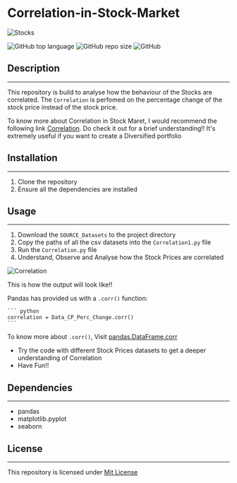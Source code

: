 # Correlation-in-Stock-Market

![Stocks](https://www.ruleoneinvesting.com/wp-content/uploads/2014/11/stock-market-trends-what-causes-stock-prices-to-change.jpg "Stocks ↑")


![GitHub top language](https://img.shields.io/github/languages/top/Sumanmhalsank02/Correlation-in-Stock-Market?color=orange&style=plastic)
![GitHub repo size](https://img.shields.io/github/repo-size/Sumanmhalsank02/Correlation-in-Stock-Market?style=plastic)
![GitHub](https://img.shields.io/github/license/Sumanmhalsank02/Correlation-in-Stock-Market?style=plastic)


## Description
---

This repository is build to analyse how the behaviour of the Stocks are correlated. The `Correlation` is perfomed on the percentage change of the stock price instead of the stock price. 

To know more about Correlation in Stock Maret, I would recommend the following link [Correlation](https://www.investopedia.com/terms/c/correlation.asp "Investopedia.com"). Do check it out for a brief understanding!!
It's extremely useful if you want to create a Diversified portfolio


## Installation
---

1. Clone the repository
2. Ensure all the dependencies are installed


## Usage
---

1. Download the `SOURCE_Datasets` to the project directory
2. Copy the paths of all the csv datasets into the `Correlation1.py` file
3. Run the `Correlation.py` file 
4. Understand, Observe and Analyse how the Stock Prices are correlated


![Correlation](https://drive.google.com/uc?export=view&id=1lQTFD56V8elYneUavPp6LGgdT2xMIWuG "Correlation")

This is how the output will look like!!



Pandas has provided us with a `.corr()` function:

    ``` python
    correlation = Data_CP_Perc_Change.corr()
    ```
    
To know more about `.corr()`, Visit [pandas.DataFrame.corr](https://pandas.pydata.org/pandas-docs/stable/reference/api/pandas.DataFrame.corr.html)



- Try the code with different Stock Prices datasets to get a deeper understanding of Correlation
- Have Fun!! 


## Dependencies
---

- pandas
- matplotlib.pyplot
- seaborn


## License
---

This repository is licensed under [Mit License](https://github.com/Sumanmhalsank02/Correlation-in-Stock-Market/blob/main/LICENSE)







